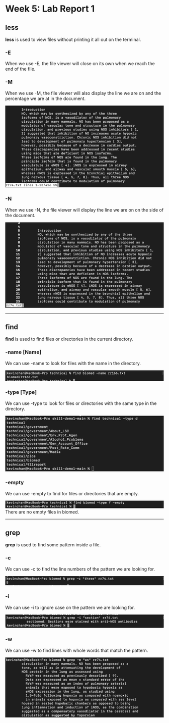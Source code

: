 # Week 5: Lab Report 1

## less

**less** is used to view files without printing it all out on the terminal.

### -E

When we use -E, the file viewer will close on its own when we reach the end of the file.

### -M

When we use -M, the file viewer will also display the line we are on and the percentage we are at in the document.

![](week5_1.png)

### -N

When we use -N, the file viewer will display the line we are on on the side of the document.

![](week5_2.png)

***

## find
**find** is used to find files or directories in the current directory.

### -name [Name]

We can use -name to look for files with the name in the directory.

![](week5_3.png)

### -type [Type]

We can use -type to look for files or directories with the same type in the directory.

![](week5_4.png)

### -empty

We can use -empty to find for files or directories that are empty.

![](week5_5.png)
There are no empty files in biomed.

***

## grep

**grep** is used to find some pattern inside a file.

### -c

We can use -c to find the line numbers of the pattern we are looking for.

![](week5_6.png)

### -i

We can use -i to ignore case on the pattern we are looking for.

![](week5_7.png)

### -w

We can use -w to find lines with whole words that match the pattern.

![](week5_8.png)